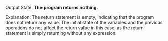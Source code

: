Output State: **The program returns nothing.**

Explanation: The return statement is empty, indicating that the program does not return any value. The initial state of the variables and the previous operations do not affect the return value in this case, as the return statement is simply returning without any expression.